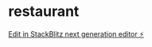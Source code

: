 # restaurant

[Edit in StackBlitz next generation editor ⚡️](https://stackblitz.com/~/github.com/snerxr/restaurant)